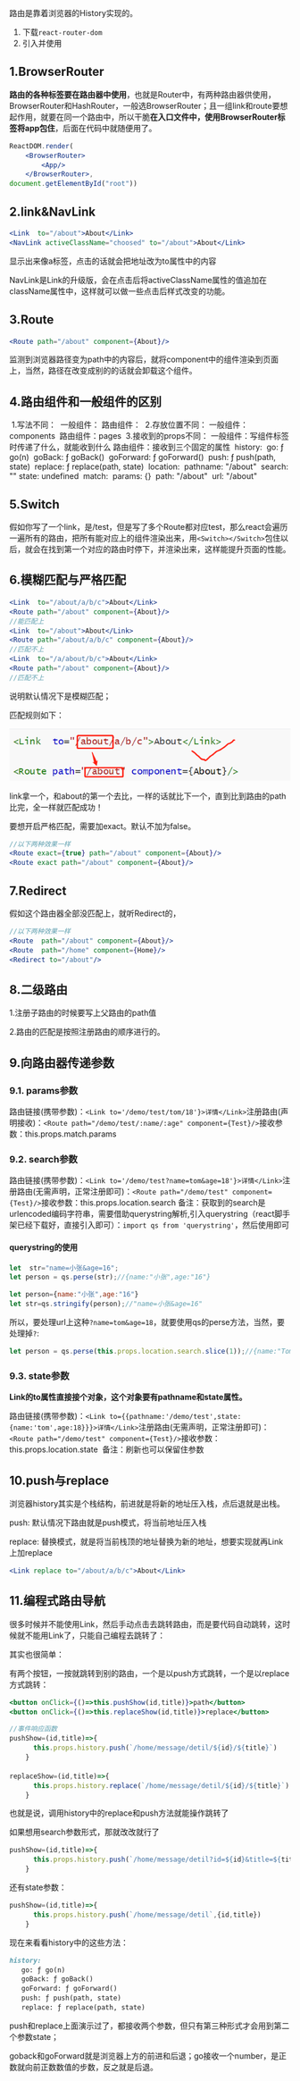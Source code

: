 路由是靠着浏览器的History实现的。

1. 下载`react-router-dom`
2. 引入并使用

## 1.BrowserRouter

**路由的各种标签要在路由器中使用**，也就是Router中，有两种路由器供使用，BrowserRouter和HashRouter，一般选BrowserRouter；且一组link和route要想起作用，就要在同一个路由中，所以干脆**在入口文件中，使用BrowserRouter标签将app包住**，后面在代码中就随便用了。

```jsx
ReactDOM.render(
    <BrowserRouter>
        <App/>
    </BrowserRouter>,
document.getElementById("root"))
```

## 2.link&NavLink

```jsx
<Link  to="/about">About</Link>
<NavLink activeClassName="choosed" to="/about">About</Link>
```

显示出来像a标签，点击的话就会把地址改为to属性中的内容

NavLink是Link的升级版，会在点击后将activeClassName属性的值追加在className属性中，这样就可以做一些点击后样式改变的功能。

## 3.Route

```jsx
<Route path="/about" component={About}/>
```

监测到浏览器路径变为path中的内容后，就将component中的组件渲染到页面上，当然，路径在改变成别的的话就会卸载这个组件。

## 4.路由组件和一般组件的区别

​		1.写法不同：
​					一般组件：<Demo/>
​					路由组件：<Route path="/demo" component={Demo}/>
​		2.存放位置不同：
​					一般组件：components
​					路由组件：pages
​		3.接收到的props不同：
​					一般组件：写组件标签时传递了什么，就能收到什么
​					路由组件：接收到三个固定的属性
​										history:
​													go: ƒ go(n)
​													goBack: ƒ goBack()
​													goForward: ƒ goForward()
​													push: ƒ push(path, state)
​													replace: ƒ replace(path, state)
​										location:
​													pathname: "/about"
​													search: ""
​													state: undefined
​										match:
​													params: {}
​													path: "/about"
​													url: "/about"

## 5.Switch

假如你写了一个link，是/test，但是写了多个Route都对应test，那么react会遍历一遍所有的路由，把所有能对应上的组件渲染出来，用`<Switch></Switch>`包住以后，就会在找到第一个对应的路由时停下，并渲染出来，这样能提升页面的性能。

## 6.模糊匹配与严格匹配

```jsx
<Link  to="/about/a/b/c">About</Link>
<Route path="/about" component={About}/>
//能匹配上
<Link  to="/about">About</Link>
<Route path="/about/a/b/c" component={About}/>
//匹配不上
<Link  to="/a/about/b/c">About</Link>
<Route path="/about" component={About}/>
//匹配不上
```

说明默认情况下是模糊匹配；

匹配规则如下：

![image-20210408154117614](assets/image-20210408154117614.png)

link拿一个，和about的第一个去比，一样的话就比下一个，直到比到路由的path比完，全一样就匹配成功！

要想开启严格匹配，需要加exact。默认不加为false。

```jsx
//以下两种效果一样
<Route exact={true} path="/about" component={About}/>
<Route exact path="/about" component={About}/>
```

## 7.Redirect

假如这个路由器全部没匹配上，就听Redirect的，

```jsx
//以下两种效果一样
<Route  path="/about" component={About}/>
<Route  path="/home" component={Home}/>
<Redirect to="/about"/>
```

## 8.二级路由

1.注册子路由的时候要写上父路由的path值

2.路由的匹配是按照注册路由的顺序进行的。

## 9.向路由器传递参数

### 9.1. params参数

​						路由链接(携带参数)：`<Link to='/demo/test/tom/18'}>详情</Link>`
​						注册路由(声明接收)：`<Route path="/demo/test/:name/:age" component={Test}/>`
​						接收参数：this.props.match.params

### 9.2. search参数

​						路由链接(携带参数)：`<Link to='/demo/test?name=tom&age=18'}>详情</Link>`
​						注册路由(无需声明，正常注册即可)：`<Route path="/demo/test" component={Test}/>`
​						接收参数：this.props.location.search
​						备注：获取到的search是urlencoded编码字符串，需要借助querystring解析,引入querystring（react脚手架已经下载好，直接引入即可）：`import qs from 'querystring'`，然后使用即可

#### 	querystring的使用

```js
let  str="name=小张&age=16";
let person = qs.perse(str);//{name:"小张",age:"16"}
```

```js
let person={name:"小张",age:"16"}
let str=qs.stringify(person);//"name=小张&age=16"
```

所以，要处理url上这种`?name=tom&age=18`，就要使用qs的perse方法，当然，要处理掉`?`:

```js
let person = qs.perse(this.props.location.search.slice(1));//{name:"Tom",age:"18"}
```





### 9.3. state参数

​						**Link的to属性直接接个对象，这个对象要有pathname和state属性。**

​						路由链接(携带参数)：`<Link to={{pathname:'/demo/test',state:{name:'tom',age:18}}}>详情</Link>`
​						注册路由(无需声明，正常注册即可)：`<Route path="/demo/test" component={Test}/>`
​						接收参数：this.props.location.state
​						备注：刷新也可以保留住参数

## 10.push与replace

浏览器history其实是个栈结构，前进就是将新的地址压入栈，点后退就是出栈。

push: 默认情况下路由就是push模式，将当前地址压入栈

replace: 替换模式，就是将当前栈顶的地址替换为新的地址，想要实现就再Link上加replace

```jsx
<Link replace to="/about/a/b/c">About</Link>
```

## 11.编程式路由导航

很多时候并不能使用Link，然后手动点击去跳转路由，而是要代码自动跳转，这时候就不能用Link了，只能自己编程去跳转了：

其实也很简单：

有两个按钮，一按就跳转到别的路由，一个是以push方式跳转，一个是以replace方式跳转：

```jsx
<button onClick={()=>this.pushShow(id,title)}>path</button>
<button onClick={()=>this.replaceShow(id,title)}>replace</button>   
```

```js
//事件响应函数
pushShow=(id,title)=>{
      this.props.history.push(`/home/message/detil/${id}/${title}`)
    }

replaceShow=(id,title)=>{
      this.props.history.replace(`/home/message/detil/${id}/${title}`)
    }
```

也就是说，调用history中的replace和push方法就能操作跳转了

如果想用search参数形式，那就改改就行了

```jsx
pushShow=(id,title)=>{
      this.props.history.push(`/home/message/detil?id=${id}&title=${title}`)
    }
```

还有state参数：

```jsx
pushShow=(id,title)=>{
      this.props.history.push(`/home/message/detil`,{id,title})
    }
```

现在来看看history中的这些方法：

```markdown
history:
​	go: ƒ go(n)
​	goBack: ƒ goBack()
​	goForward: ƒ goForward()
​	push: ƒ push(path, state)
​	replace: ƒ replace(path, state)
```

push和replace上面演示过了，都接收两个参数，但只有第三种形式才会用到第二个参数state；

goback和goForward就是浏览器上方的前进和后退；go接收一个number，是正数就向前正数数值的步数，反之就是后退。

